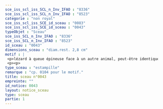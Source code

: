 ```yaml
---
sce_iss_scl_iss_SCL_n_Inv_IFAO : "8336"
sce_iss_scl_iss_SCL_n_Inv_IFAO : "8523"
categorie : "non royal"
sce_iss_scl_iss_SCE_id_sceau : "0083"
sce_iss_scl_iss_SCE_id_sceau : "0043"
typeObjet : "Sceau"
sce_iss_SCL_n_Inv_IFAO : "8336"
sce_iss_SCL_n_Inv_IFAO : "8523"
id_sceau : "0043"
dimensions_sceau : "diam.rest. 2,8 cm"
motif : |
 <p>lézard à queue épineuse face à un autre animal, peut-être identique</p>
 <p><p>
type_sceau : "estampille"
remarque : "cp. 0104 pour le motif."
title: sceau n°0043
empreinte: ""
id_notice: 0043
layout: notice_sceau
type: sceau
partie: 1
---
```

